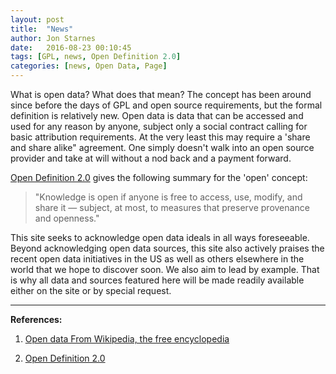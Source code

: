 ```yaml
---
layout: post
title:  "News"
author: Jon Starnes
date:   2016-08-23 00:10:45
tags: [GPL, news, Open Definition 2.0]
categories: [news, Open Data, Page]
---
```


What is open data? What does that mean? The concept has been around since before the days of GPL and open source requirements, but the formal definition is relatively new. Open data is data that can be accessed and used for any reason by anyone, subject only a social contract calling for basic attribution requirements. At the very least this may require a 'share and share alike" agreement. One simply doesn't walk into an open source provider and take at will without a nod back and a payment forward.

[Open Definition 2.0](http://opendefinition.org/od/2.1/en/) gives the following summary for the 'open' concept:  

> "Knowledge is open if anyone is free to access, use, modify, and share it — subject, at most, to measures that preserve provenance and openness."  

This site seeks to acknowledge open data ideals in all ways foreseeable. Beyond acknowledging open data sources, this site also actively praises the recent open data initiatives in the US as well as others elsewhere in the world that we hope to discover soon. We also aim to lead by example. That is why all data and sources featured here will be made readily available either on the site or by special request.

---  


__References:__  

1. [Open data From Wikipedia, the free encyclopedia](https://en.wikipedia.org/wiki/Open_data)  

2. [Open Definition 2.0](http://opendefinition.org/od/2.1/en/)  
